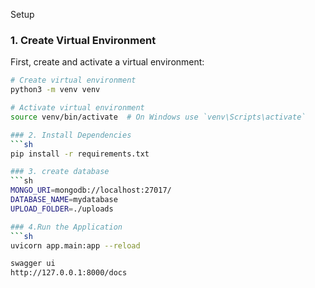  Setup

### 1. Create Virtual Environment

First, create and activate a virtual environment:

```sh
# Create virtual environment
python3 -m venv venv

# Activate virtual environment
source venv/bin/activate  # On Windows use `venv\Scripts\activate`

### 2. Install Dependencies
```sh
pip install -r requirements.txt

### 3. create database
```sh
MONGO_URI=mongodb://localhost:27017/
DATABASE_NAME=mydatabase
UPLOAD_FOLDER=./uploads

### 4.Run the Application
```sh
uvicorn app.main:app --reload

swagger ui
http://127.0.0.1:8000/docs
